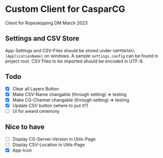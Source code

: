 # Custom Client for CasparCG

Client for Ropeskipping DM March 2023

## Settings and CSV Store

App-Settings and CSV-Files should be stored under `%APPDATA%\[ApplicationName]` on windows. A sample `settings.config` can be found in project root. CSV Files to be imported should be encoded in UTF-8.

## Todo

- [x] Clear all Layers Button
- [x] Make CSV-Name changable (through setting) => testing
- [x] Make CG-Channel changable (through setting) => testing
- [x] Update CSV button (where to put it?)
- [ ] UI for award ceremony

## Nice to have

- [ ] Display CG-Server-Version in Utils-Page
- [ ] Display CSV-Location in Utils-Page
- [x] App-Icon
